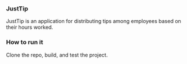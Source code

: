 ### JustTip

JustTip is an application for distributing tips among employees based on their hours worked.

### How to run it

Clone the repo, build, and test the project.

